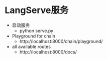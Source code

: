 # LangServe服务

- 启动服务
    - python serve.py
- Playground for chain
    - http://localhost:8000/chain/playground/
- all available routes
    - http://localhost:8000/docs/